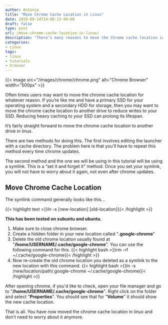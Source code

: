 ```yaml
---
author: Antonio
title: "Move Chrome Cache Location in Linux"
date: 2019-09-14T14:00:13-04:00
draft: false
type: post
url: /move-chrome-cache-location-in-linux/
description: "There’s many reasons to move the Chrome cache location in Linux. Most commonly, chrome cache is moved to prolong SSD drives. In this tutorial we’ll show you how to move chrome cache in linux."
categories:
- Linux
tags:
- linux
- tutorials
- browser
---
```


{{< image src="/images/chrome/chrome.png" alt="Chrome Browser" width="500px" >}}

Often times users may want to move the chrome cache location for whatever reason. If you’re like me and have a primary SSD for your operating system and a secondary HDD for storage, then you may want to move the chrome cache location to another drive to reduce writes to your SSD. Reducing heavy caching to your SSD can prolong its lifespan.

<!--more-->

It’s fairly straight forward to move the chrome cache location to another drive in linux.

There are two methods for doing this. The first involves editing the launcher with a cache directory. The problem here is that you’ll have to repeat this method every time chrome updates.

The second method and the one we will be using in this tutorial will be using a symlink. This is a “set it and forget it” method. Once you set your symlink, you will not have to worry about it again, not even after chrome updates.

## **Move Chrome Cache Location**

The symlink command generally looks like this…

{{< highlight text >}}ln -s [new-location] [old-location]{{< /highlight >}}

**This has been tested on xubuntu and ubuntu.**

1. Make sure to close chrome browser.
2. Create a hidden folder in your new location called "**.google-chrome**"
3. Delete the old chrome location usually found at "**/home/USERNAME/.cache/google-chrome**". You can use the following command for this.
   {{< highlight bash >}}rm -rf ~/.cache/google-chrome{{< /highlight >}}
4. Now re-create the old chrome location you deleted as a symlink to the new location with this command.
   {{< highlight bash >}}ln -s /new/location/path/.google-chrome ~/.cache/google-chrome{{< /highlight >}}

After opening chrome, if you'd like to check, open your file manager and go to "**/home/USERNAME/.cache/google-chrome**". Right click on the folder and select "**Properties**". You should see that for "**Volume**" it should show the new cache location.

That is all. You have now moved the chrome cache location in linux and don't need to worry about it anymore.
